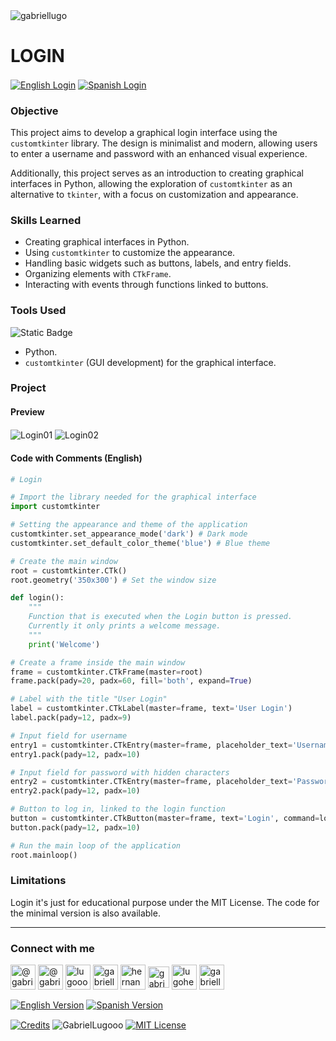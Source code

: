 <img align="center" src="https://media.licdn.com/dms/image/v2/D4D16AQGUNxQ7NSC05A/profile-displaybackgroundimage-shrink_350_1400/profile-displaybackgroundimage-shrink_350_1400/0/1738695150340?e=1744243200&v=beta&t=oXX-ixT9bR3dJcYCLv4KBs5wjKFoeP0524kFGHQMYmQ" alt="gabriellugo" />

# LOGIN

<a href="https://github.com/GabrielLugooo/Login" target="_blank" rel="noreferrer noopener"> <img align="center" src="https://img.shields.io/badge/English%20Login-000000" alt="English Login" /></a>
<a href="https://github.com/GabrielLugooo/Login/blob/main/README%20Spanish.md" target="_blank" rel="noreferrer noopener"> <img align="center" src="https://img.shields.io/badge/Spanish%20Login-green" alt="Spanish Login" /></a>

### Objective

This project aims to develop a graphical login interface using the `customtkinter` library. The design is minimalist and modern, allowing users to enter a username and password with an enhanced visual experience.

Additionally, this project serves as an introduction to creating graphical interfaces in Python, allowing the exploration of `customtkinter` as an alternative to `tkinter`, with a focus on customization and appearance.

### Skills Learned

- Creating graphical interfaces in Python.
- Using `customtkinter` to customize the appearance.
- Handling basic widgets such as buttons, labels, and entry fields.
- Organizing elements with `CTkFrame`.
- Interacting with events through functions linked to buttons.

### Tools Used

![Static Badge](https://img.shields.io/badge/Python-000000?logo=python&logoSize=auto)

- Python.
- `customtkinter` (GUI development) for the graphical interface.

### Project

#### Preview

<img align="center" src="https://i.imgur.com/vksNgqS.jpeg" alt="Login01" />
<img align="center" src="https://i.imgur.com/D4w03G0.jpeg" alt="Login02" />

#### Code with Comments (English)

```python
# Login

# Import the library needed for the graphical interface
import customtkinter

# Setting the appearance and theme of the application
customtkinter.set_appearance_mode('dark') # Dark mode
customtkinter.set_default_color_theme('blue') # Blue theme

# Create the main window
root = customtkinter.CTk()
root.geometry('350x300') # Set the window size

def login():
    """
    Function that is executed when the Login button is pressed.
    Currently it only prints a welcome message.
    """
    print('Welcome')

# Create a frame inside the main window
frame = customtkinter.CTkFrame(master=root)
frame.pack(pady=20, padx=60, fill='both', expand=True)

# Label with the title "User Login"
label = customtkinter.CTkLabel(master=frame, text='User Login')
label.pack(pady=12, padx=9)

# Input field for username
entry1 = customtkinter.CTkEntry(master=frame, placeholder_text='Username')
entry1.pack(pady=12, padx=10)

# Input field for password with hidden characters
entry2 = customtkinter.CTkEntry(master=frame, placeholder_text='Password', show='*')
entry2.pack(pady=12, padx=10)

# Button to log in, linked to the login function
button = customtkinter.CTkButton(master=frame, text='Login', command=login)
button.pack(pady=12, padx=10)

# Run the main loop of the application
root.mainloop()
```

### Limitations

Login it's just for educational purpose under the MIT License.
The code for the minimal version is also available.

---

<h3 align="left">Connect with me</h3>

<p align="left">
<a href="https://www.youtube.com/@gabriellugooo" target="_blank" rel="noreferrer noopener"> <img align="center" src="https://img.icons8.com/?size=50&id=55200&format=png" alt="@gabriellugooo" height="40" width="40" /></a>
<a href="http://www.tiktok.com/@gabriellugooo" target="_blank" rel="noreferrer noopener"> <img align="center" src="https://img.icons8.com/?size=50&id=118638&format=png" alt="@gabriellugooo" height="40" width="40" /></a>
<a href="https://instagram.com/lugooogabriel" target="_blank" rel="noreferrer noopener"> <img align="center" src="https://img.icons8.com/?size=50&id=32309&format=png" alt="lugooogabriel" height="40" width="40" /></a>
<a href="https://twitter.com/gabriellugo__" target="_blank" rel="noreferrer noopener"> <img align="center" src="https://img.icons8.com/?size=50&id=phOKFKYpe00C&format=png" alt="gabriellugo__" height="40" width="40" /></a>
<a href="https://www.linkedin.com/in/hernando-gabriel-lugo" target="_blank" rel="noreferrer noopener"> <img align="center" src="https://img.icons8.com/?size=50&id=8808&format=png" alt="hernando-gabriel-lugo" height="40" width="40" /></a>
<a href="https://github.com/GabrielLugooo" target="_blank" rel="noreferrer noopener"> <img align="center" src="https://img.icons8.com/?size=80&id=AngkmzgE6d3E&format=png" alt="gabriellugooo" height="34" width="34" /></a>
<a href="mailto:lugohernandogabriel@gmail.com"> <img align="center" src="https://img.icons8.com/?size=50&id=38036&format=png" alt="lugohernandogabriel@gmail.com" height="40" width="40" /></a>
<a href="https://linktr.ee/gabriellugooo" target="_blank" rel="noreferrer noopener"> <img align="center" src="https://simpleicons.org/icons/linktree.svg" alt="gabriellugooo" height="40" width="40" /></a>
</p>

<p align="left">
<a href="https://github.com/GabrielLugooo/GabrielLugooo/blob/main/README.md" target="_blank" rel="noreferrer noopener"> <img align="center" src="https://img.shields.io/badge/English%20Version-000000" alt="English Version" /></a>
<a href="https://github.com/GabrielLugooo/GabrielLugooo/blob/main/Readme%20Spanish.md" target="_blank" rel="noreferrer noopener"> <img align="center" src="https://img.shields.io/badge/Spanish%20Version-Green" alt="Spanish Version" /></a>
</p>

<a href="https://linktr.ee/gabriellugooo" target="_blank" rel="noreferrer noopener"> <img align="center" src="https://img.shields.io/badge/Credits-Gabriel%20Lugo-green" alt="Credits" /></a>
<img align="center" src="https://komarev.com/ghpvc/?username=GabrielLugoo&label=Profile%20views&color=green&base=2000" alt="GabrielLugooo" />
<a href="" target="_blank" rel="noreferrer noopener"> <img align="center" src="https://img.shields.io/badge/License-MIT-green" alt="MIT License" /></a>
